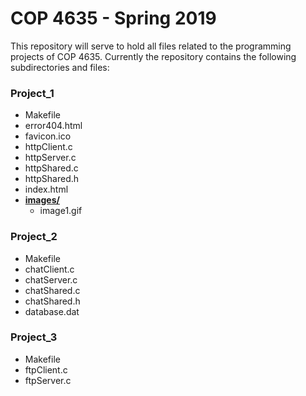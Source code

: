 # COP 4635 - Spring 2019

This repository will serve to hold all files related to the programming projects
of COP 4635. Currently the repository contains the following subdirectories and
files:

### Project_1
* Makefile
* error404.html
* favicon.ico
* httpClient.c
* httpServer.c
* httpShared.c
* httpShared.h
* index.html
* [**images/**](README.md)
  * image1.gif

### Project_2
* Makefile
* chatClient.c
* chatServer.c
* chatShared.c
* chatShared.h
* database.dat

### Project_3
* Makefile
* ftpClient.c
* ftpServer.c

